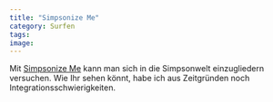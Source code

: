 ```yaml
---
title: "Simpsonize Me"
category: Surfen
tags: 
image: 
---
```


Mit [Simpsonize Me](http://simpsonizeme.com) kann man sich in die Simpsonwelt einzugliedern versuchen. Wie Ihr sehen könnt, habe ich aus Zeitgründen noch Integrationsschwierigkeiten.